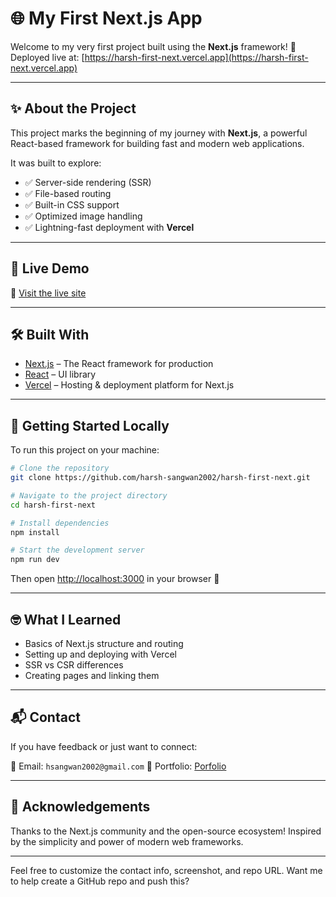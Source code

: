 # 🌐 My First Next.js App

Welcome to my very first project built using the **Next.js** framework! 🚀
Deployed live at: [https://harsh-first-next.vercel.app](https://harsh-first-next.vercel.app)

---

## ✨ About the Project

This project marks the beginning of my journey with **Next.js**, a powerful React-based framework for building fast and modern web applications.

It was built to explore:

- ✅ Server-side rendering (SSR)
- ✅ File-based routing
- ✅ Built-in CSS support
- ✅ Optimized image handling
- ✅ Lightning-fast deployment with **Vercel**

---

## 🚀 Live Demo

🔗 [Visit the live site](https://harsh-first-next.vercel.app)

---

## 🛠️ Built With

- [Next.js](https://nextjs.org/) – The React framework for production
- [React](https://reactjs.org/) – UI library
- [Vercel](https://vercel.com/) – Hosting & deployment platform for Next.js

---

## 📁 Getting Started Locally

To run this project on your machine:

```bash
# Clone the repository
git clone https://github.com/harsh-sangwan2002/harsh-first-next.git

# Navigate to the project directory
cd harsh-first-next

# Install dependencies
npm install

# Start the development server
npm run dev
```

Then open [http://localhost:3000](http://localhost:3000) in your browser 🚀

---

## 🤓 What I Learned

- Basics of Next.js structure and routing
- Setting up and deploying with Vercel
- SSR vs CSR differences
- Creating pages and linking them

---

## 📬 Contact

If you have feedback or just want to connect:

📧 Email: `hsangwan2002@gmail.com`
💼 Portfolio: [Porfolio](https://harsh-portfolio-react.vercel.app/)

---

## 🌟 Acknowledgements

Thanks to the Next.js community and the open-source ecosystem!
Inspired by the simplicity and power of modern web frameworks.

---

Feel free to customize the contact info, screenshot, and repo URL. Want me to help create a GitHub repo and push this?
